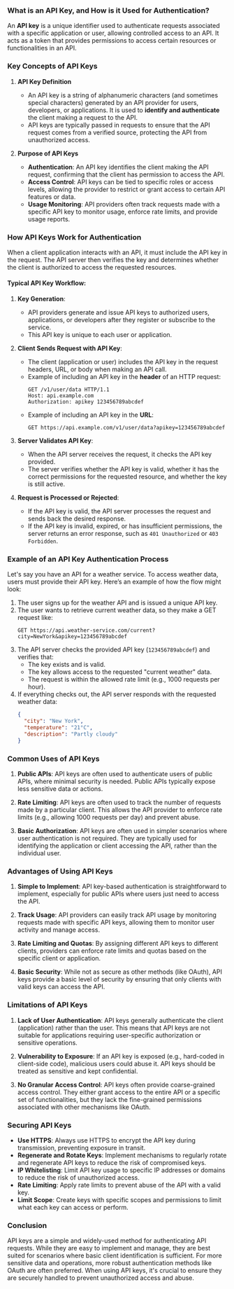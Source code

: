 ### What is an API Key, and How is it Used for Authentication?

An **API key** is a unique identifier used to authenticate requests associated with a specific application or user, allowing controlled access to an API. It acts as a token that provides permissions to access certain resources or functionalities in an API.

### Key Concepts of API Keys

1. **API Key Definition**
   - An API key is a string of alphanumeric characters (and sometimes special characters) generated by an API provider for users, developers, or applications. It is used to **identify and authenticate** the client making a request to the API.
   - API keys are typically passed in requests to ensure that the API request comes from a verified source, protecting the API from unauthorized access.

2. **Purpose of API Keys**
   - **Authentication**: An API key identifies the client making the API request, confirming that the client has permission to access the API.
   - **Access Control**: API keys can be tied to specific roles or access levels, allowing the provider to restrict or grant access to certain API features or data.
   - **Usage Monitoring**: API providers often track requests made with a specific API key to monitor usage, enforce rate limits, and provide usage reports.

### How API Keys Work for Authentication

When a client application interacts with an API, it must include the API key in the request. The API server then verifies the key and determines whether the client is authorized to access the requested resources.

#### Typical API Key Workflow:
1. **Key Generation**: 
   - API providers generate and issue API keys to authorized users, applications, or developers after they register or subscribe to the service.
   - This API key is unique to each user or application.

2. **Client Sends Request with API Key**:
   - The client (application or user) includes the API key in the request headers, URL, or body when making an API call.
   - Example of including an API key in the **header** of an HTTP request:
     ```plaintext
     GET /v1/user/data HTTP/1.1
     Host: api.example.com
     Authorization: apikey 123456789abcdef
     ```
   - Example of including an API key in the **URL**:
     ```plaintext
     GET https://api.example.com/v1/user/data?apikey=123456789abcdef
     ```

3. **Server Validates API Key**:
   - When the API server receives the request, it checks the API key provided.
   - The server verifies whether the API key is valid, whether it has the correct permissions for the requested resource, and whether the key is still active.
   
4. **Request is Processed or Rejected**:
   - If the API key is valid, the API server processes the request and sends back the desired response.
   - If the API key is invalid, expired, or has insufficient permissions, the server returns an error response, such as `401 Unauthorized` or `403 Forbidden`.

### Example of an API Key Authentication Process

Let's say you have an API for a weather service. To access weather data, users must provide their API key. Here’s an example of how the flow might look:

1. The user signs up for the weather API and is issued a unique API key.
2. The user wants to retrieve current weather data, so they make a GET request like:
   ```plaintext
   GET https://api.weather-service.com/current?city=NewYork&apikey=123456789abcdef
   ```
3. The API server checks the provided API key (`123456789abcdef`) and verifies that:
   - The key exists and is valid.
   - The key allows access to the requested "current weather" data.
   - The request is within the allowed rate limit (e.g., 1000 requests per hour).
4. If everything checks out, the API server responds with the requested weather data:
   ```json
   {
     "city": "New York",
     "temperature": "21°C",
     "description": "Partly cloudy"
   }
   ```

### Common Uses of API Keys

1. **Public APIs**: API keys are often used to authenticate users of public APIs, where minimal security is needed. Public APIs typically expose less sensitive data or actions.
   
2. **Rate Limiting**: API keys are often used to track the number of requests made by a particular client. This allows the API provider to enforce rate limits (e.g., allowing 1000 requests per day) and prevent abuse.

3. **Basic Authorization**: API keys are often used in simpler scenarios where user authentication is not required. They are typically used for identifying the application or client accessing the API, rather than the individual user.

### Advantages of Using API Keys

1. **Simple to Implement**: API key-based authentication is straightforward to implement, especially for public APIs where users just need to access the API.
   
2. **Track Usage**: API providers can easily track API usage by monitoring requests made with specific API keys, allowing them to monitor user activity and manage access.

3. **Rate Limiting and Quotas**: By assigning different API keys to different clients, providers can enforce rate limits and quotas based on the specific client or application.

4. **Basic Security**: While not as secure as other methods (like OAuth), API keys provide a basic level of security by ensuring that only clients with valid keys can access the API.

### Limitations of API Keys

1. **Lack of User Authentication**: API keys generally authenticate the client (application) rather than the user. This means that API keys are not suitable for applications requiring user-specific authorization or sensitive operations.

2. **Vulnerability to Exposure**: If an API key is exposed (e.g., hard-coded in client-side code), malicious users could abuse it. API keys should be treated as sensitive and kept confidential.

3. **No Granular Access Control**: API keys often provide coarse-grained access control. They either grant access to the entire API or a specific set of functionalities, but they lack the fine-grained permissions associated with other mechanisms like OAuth.

### Securing API Keys

- **Use HTTPS**: Always use HTTPS to encrypt the API key during transmission, preventing exposure in transit.
- **Regenerate and Rotate Keys**: Implement mechanisms to regularly rotate and regenerate API keys to reduce the risk of compromised keys.
- **IP Whitelisting**: Limit API key usage to specific IP addresses or domains to reduce the risk of unauthorized access.
- **Rate Limiting**: Apply rate limits to prevent abuse of the API with a valid key.
- **Limit Scope**: Create keys with specific scopes and permissions to limit what each key can access or perform.

### Conclusion

API keys are a simple and widely-used method for authenticating API requests. While they are easy to implement and manage, they are best suited for scenarios where basic client identification is sufficient. For more sensitive data and operations, more robust authentication methods like OAuth are often preferred. When using API keys, it's crucial to ensure they are securely handled to prevent unauthorized access and abuse.